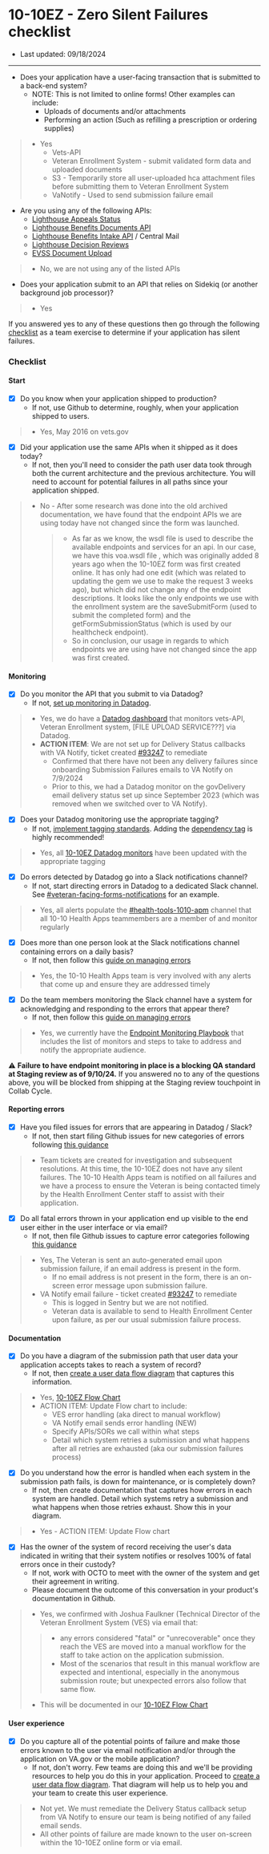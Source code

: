 # 10-10EZ - Zero Silent Failures checklist
- Last updated: 09/18/2024
---

* Does your application have a user-facing transaction that is submitted to a back-end system? 
  * NOTE: This is not limited to online forms! Other examples can include:
    * Uploads of documents and/or attachments
    * Performing an action (Such as refilling a prescription or ordering supplies)
>* Yes
>   * Vets-API
>   * Veteran Enrollment System - submit validated form data and uploaded documents
>   * S3 - Temporarily store all user-uploaded hca attachment files before submitting them to Veteran Enrollment System
>   * VaNotify - Used to send submission failure email

* Are you using any of the following APIs:
    * [Lighthouse Appeals Status](https://developer.va.gov/explore/api/appeals-status/docs?version=current)
    * [Lighthouse Benefits Documents API](https://developer.va.gov/explore/api/benefits-documents/docs)
    * [Lighthouse Benefits Intake API](https://developer.va.gov/explore/api/benefits-intake/docs) / Central Mail
    * [Lighthouse Decision Reviews](https://developer.va.gov/explore/api/decision-reviews/docs?version=current)
    * [EVSS Document Upload](https://github.com/department-of-veterans-affairs/vets-api/blob/master/docs/setup/evss.md)
>* No, we are not using any of the listed APIs

* Does your application submit to an API that relies on Sidekiq (or another background job processor)?
>* Yes

If you answered yes to any of these questions then go through the following [checklist](#checklist) as a team exercise to determine if your application has silent failures.

### Checklist

#### Start

* [x] Do you know when your application shipped to production? 
  * If not, use Github to determine, roughly, when your application shipped to users.
>  * Yes, May 2016 on vets.gov

* [x] Did your application use the same APIs when it shipped as it does today?
  * If not, then you'll need to consider the path user data took through both the current architecture and the previous architecture. You will need to account for potential failures in all paths since your application shipped.
>* No - After some research was done into the old archived documentation, we have found that the endpoint APIs we are using today have not changed since the form was launched.
>    >* As far as we know, the wsdl file is used to describe the available endpoints and services for an api. In our case, we have this voa.wsdl file , which was originally added 8 years ago when the 10-10EZ form was first created online. It has only had one edit (which was related to updating the gem we use to make the request 3 weeks ago), but which did not change any of the endpoint descriptions. It looks like the only endpoints we use with the enrollment system are the saveSubmitForm (used to submit the completed form) and the getFormSubmissionStatus (which is used by our healthcheck endpoint).
>    >* So in conclusion, our usage in regards to which endpoints we are using have not changed since the app was first created.

#### Monitoring

* [x] Do you monitor the API that you submit to via Datadog? 
  * If not, [set up monitoring in Datadog](#set-up-monitoring-in-datadog).
>   * Yes, we do have a [Datadog dashboard](https://vagov.ddog-gov.com/dashboard/8yz-qzc-bng/1010ez-vagov-performance?fromUser=false&refresh_mode=sliding&from_ts=1726253931381&to_ts=1726858731381&live=true) that monitors vets-API, Veteran Enrollment system, [FILE UPLOAD SERVICE???] via Datadog.
>   * **ACTION ITEM**: We are not set up for Delivery Status callbacks with VA Notify, ticket created [#93247](https://github.com/department-of-veterans-affairs/va.gov-team/issues/93247) to remediate
>        * Confirmed that there have not been any delivery failures since onboarding Submission Failures emails to VA Notify on 7/9/2024
>        * Prior to this, we had a Datadog monitor on the govDelivery email delivery status set up since September 2023 (which was removed when we switched over to VA Notify).

* [x] Does your Datadog monitoring use the appropriate tagging?
  * If not, [implement tagging standards](https://depo-platform-documentation.scrollhelp.site/developer-docs/monitor-tagging-standards). Adding the [dependency tag](https://depo-platform-documentation.scrollhelp.site/developer-docs/monitor-tagging-standards#MonitorTaggingStandards-Recommended:dependency) is highly recommended!
>   * Yes, all [10-10EZ Datadog monitors](https://vagov.ddog-gov.com/monitors/manage?q=1010&order=desc) have been updated with the appropriate tagging

* [x] Do errors detected by Datadog go into a Slack notifications channel?
  * If not, start directing errors in Datadog to a dedicated Slack channel. See [#veteran-facing-forms-notifications](https://dsva.slack.com/archives/C063SM22J3H) for an example.
>  * Yes, all alerts populate the [#health-tools-1010-apm](https://dsva.slack.com/archives/C0310PNS7TQ) channel that all 10-10 Health Apps teammembers are a member of and monitor regularly

* [x] Does more than one person look at the Slack notifications channel containing errors on a daily basis? 
  * If not, then follow this [guide on managing errors](https://github.com/department-of-veterans-affairs/va.gov-team-sensitive/blob/master/platform/practices/zero-silent-failures/managing-errors.md)
>  * Yes, the 10-10 Health Apps team is very involved with any alerts that come up and ensure they are addressed timely

* [x] Do the team members monitoring the Slack channel have a system for acknowledging and responding to the errors that appear there? 
  * If not, then follow this [guide on managing errors](https://github.com/department-of-veterans-affairs/va.gov-team-sensitive/blob/master/platform/practices/zero-silent-failures/managing-errors.md)
>  * Yes, we currently have the [Endpoint Monitoring Playbook](https://github.com/department-of-veterans-affairs/va.gov-team/blob/master/products/health-care/application/va-application/10-10EZ%20Form/Endpoint%20Monitoring%20%26%20Zero%20Silent%20Failures/10-10EZ%20Monitor%20Playbook.md) that includes the list of monitors and steps to take to address and notify the appropriate audience.  

⚠️ **Failure to have endpoint monitoring in place is a blocking QA standard at Staging review as of 9/10/24.** If you answered no to any of the questions above, you will be blocked from shipping at the Staging review touchpoint in Collab Cycle.

#### Reporting errors

* [x] Have you filed issues for errors that are appearing in Datadog / Slack?
  * If not, then start filing Github issues for new categories of errors following [this guidance](#file-silent-errors-issues-in-github)
>   * Team tickets are created for investigation and subsequent resolutions.  At this time, the 10-10EZ does not have any silent failures. The 10-10 Health Apps team is notified on all failures and we have a process to ensure the Veteran is being contacted timely by the Health Enrollment Center staff to assist with their application.

* [x] Do all fatal errors thrown in your application end up visible to the end user either in the user interface or via email?
  * If not, then file Github issues to capture error categories following [this guidance](#file-silent-errors-issues-in-github)
>   * Yes, The Veteran is sent an auto-generated email upon submission failure, if an email address is present in the form.
>        * If no email address is not present in the form, there is an on-screen error message upon submission failure.
>   * VA Notify email failure - ticket created [#93247](https://github.com/department-of-veterans-affairs/va.gov-team/issues/93247) to remediate
>        * This is logged in Sentry but we are not notified.
>        * Veteran data is available to send to Health Enrollment Center upon failure, as per our usual submission failure process.



#### Documentation

* [x] Do you have a diagram of the submission path that user data your application accepts takes to reach a system of record? 
  * If not, then [create a user data flow diagram](#how-to-create-a-user-data-flow-diagram) that captures this information. 
>  * Yes, [10-10EZ Flow Chart](https://github.com/department-of-veterans-affairs/va.gov-team/blob/master/products/health-care/application/va-application/engineering/10-10EZ%20Flow%20Chart.md)
>  * ACTION ITEM: Update Flow chart to include:
>       * VES error handling (aka direct to manual workflow)
>       * VA Notify email sends error handling (NEW)
>       * Specify APIs/SORs we call within what steps
>       * Detail which system retries a submission and what happens after all retries are exhausted (aka our submission failures process)

* [x] Do you understand how the error is handled when each system in the submission path fails, is down for maintenance, or is completely down?
  * If not, then create documentation that captures how errors in each system are handled. Detail which systems retry a submission and what happens when those retries exhaust. Show this in your diagram.
>   * Yes - ACTION ITEM: Update Flow chart
> 
* [x] Has the owner of the system of record receiving the user's data indicated in writing that their system notifies or resolves 100% of fatal errors once in their custody?
  * If not, work with OCTO to meet with the owner of the system and get their agreement in writing.
  * Please document the outcome of this conversation in your product's documentation in Github.
>   * Yes, we confirmed with Joshua Faulkner (Technical Director of the Veteran Enrollment System (VES) via email that:
>   >*  any errors considered "fatal" or "unrecoverable" once they reach the VES are moved into a manual workflow for the staff to take action on the application submission.
>   >*  Most of the scenarios that result in this manual workflow are expected and intentional, especially in the anonymous submission route; but unexpected errors also follow that same flow.
>   *  This will be documented in our [10-10EZ Flow Chart](https://github.com/department-of-veterans-affairs/va.gov-team/blob/master/products/health-care/application/va-application/engineering/10-10EZ%20Flow%20Chart.md) 

#### User experience

* [x] Do you capture all of the potential points of failure and make those errors known to the user via email notification and/or through the application on VA.gov or the mobile application?
  * If not, don't worry. Few teams are doing this and we'll be providing resources to help you do this in your application. Proceed to [create a user data flow diagram](#how-to-create-a-user-data-flow-diagram). That diagram will help us to help you and your team to create this user experience.
>   * Not yet. We must remediate the Delivery Status callback setup from VA Notify to ensure our team is being notified of any failed email sends.
>   * All other points of failure are made known to the user on-screen within the 10-10EZ online form or via email.

